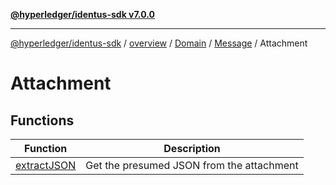 [**@hyperledger/identus-sdk v7.0.0**](../../../../../../../README.md)

***

[@hyperledger/identus-sdk](../../../../../../../README.md) / [overview](../../../../../../README.md) / [Domain](../../../../README.md) / [Message](../../README.md) / Attachment

# Attachment

## Functions

| Function | Description |
| ------ | ------ |
| [extractJSON](functions/extractJSON.md) | Get the presumed JSON from the attachment |
